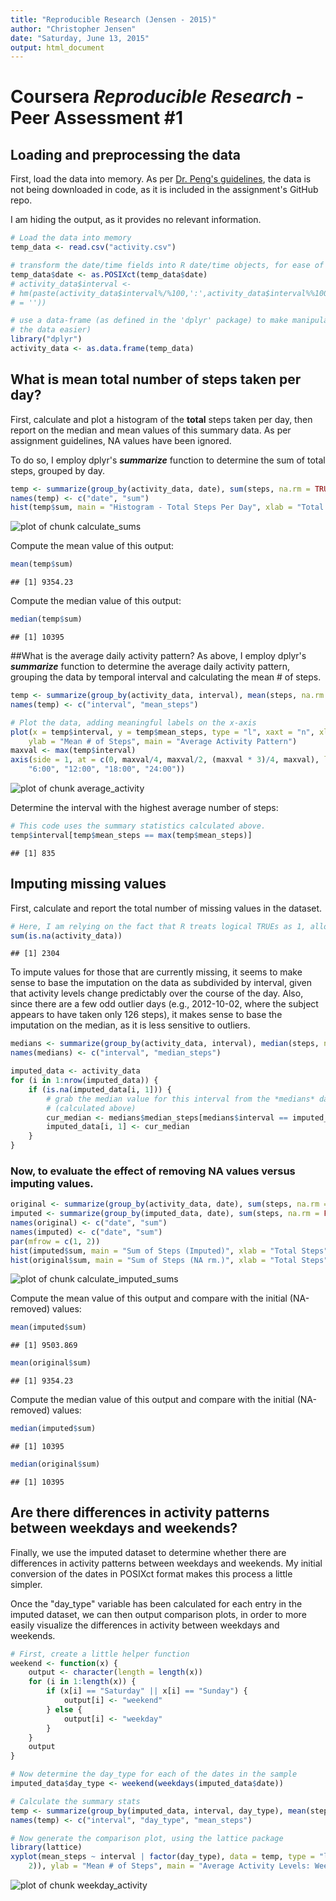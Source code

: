 ```yaml
---
title: "Reproducible Research (Jensen - 2015)"
author: "Christopher Jensen"
date: "Saturday, June 13, 2015"
output: html_document
---
```


Coursera *Reproducible Research* - Peer Assessment #1
===============================================================================

## Loading and preprocessing the data

First, load the data into memory. As per [Dr. Peng's guidelines](https://github.com/ChristopherJonJensen/RepData_PeerAssessment1/blob/master/README.md), the data is not being downloaded in code, as it is included in the assignment's GitHub repo.

I am hiding the output, as it provides no relevant information.


```r
# Load the data into memory
temp_data <- read.csv("activity.csv")

# transform the date/time fields into R date/time objects, for ease of use
temp_data$date <- as.POSIXct(temp_data$date)
# activity_data$interval <-
# hm(paste(activity_data$interval%/%100,':',activity_data$interval%%100, sep
# = ''))

# use a data-frame (as defined in the 'dplyr' package) to make manipulating
# the data easier)
library("dplyr")
activity_data <- as.data.frame(temp_data)
```

## What is mean total number of steps taken per day?
First, calculate and plot a histogram of the **total** steps taken per day, then report on the median and mean values of this summary data. As per assignment guidelines, NA values have been ignored. 

To do so, I employ dplyr's ***summarize*** function to determine the sum of total steps, grouped by day.


```r
temp <- summarize(group_by(activity_data, date), sum(steps, na.rm = TRUE))
names(temp) <- c("date", "sum")
hist(temp$sum, main = "Histogram - Total Steps Per Day", xlab = "Total Steps")
```

![plot of chunk calculate_sums](figure/calculate_sums-1.png) 

Compute the mean value of this output:

```r
mean(temp$sum)
```

```
## [1] 9354.23
```

Compute the median value of this output:

```r
median(temp$sum)
```

```
## [1] 10395
```

##What is the average daily activity pattern?
As above, I employ dplyr's ***summarize*** function to determine the average daily activity pattern, grouping the data by temporal interval and calculating the mean # of steps.


```r
temp <- summarize(group_by(activity_data, interval), mean(steps, na.rm = TRUE))
names(temp) <- c("interval", "mean_steps")

# Plot the data, adding meaningful labels on the x-axis
plot(x = temp$interval, y = temp$mean_steps, type = "l", xaxt = "n", xlab = "Time (Interval = 5 Minutes)", 
    ylab = "Mean # of Steps", main = "Average Activity Pattern")
maxval <- max(temp$interval)
axis(side = 1, at = c(0, maxval/4, maxval/2, (maxval * 3)/4, maxval), labels = c("0:00", 
    "6:00", "12:00", "18:00", "24:00"))
```

![plot of chunk average_activity](figure/average_activity-1.png) 

Determine the interval with the highest average number of steps:

```r
# This code uses the summary statistics calculated above.
temp$interval[temp$mean_steps == max(temp$mean_steps)]
```

```
## [1] 835
```

## Imputing missing values

First, calculate and report the total number of missing values in the dataset.

```r
# Here, I am relying on the fact that R treats logical TRUEs as 1, allowing them to be summed.
sum(is.na(activity_data))
```

```
## [1] 2304
```

To impute values for those that are currently missing, it seems to make sense to base the imputation on the data as subdivided by interval, given that activity levels change predictably over the course of the day. Also, since there are a few odd outlier days (e.g., 2012-10-02, where the subject appears to have taken only 126 steps), it makes sense to base the imputation on the median, as it is less sensitive to outliers.


```r
medians <- summarize(group_by(activity_data, interval), median(steps, na.rm = TRUE))
names(medians) <- c("interval", "median_steps")

imputed_data <- activity_data
for (i in 1:nrow(imputed_data)) {
    if (is.na(imputed_data[i, 1])) {
        # grab the median value for this interval from the *medians* data frame
        # (calculated above)
        cur_median <- medians$median_steps[medians$interval == imputed_data$interval[i]]
        imputed_data[i, 1] <- cur_median
    }
}
```

### Now, to evaluate the effect of removing NA values versus imputing values.


```r
original <- summarize(group_by(activity_data, date), sum(steps, na.rm = TRUE))
imputed <- summarize(group_by(imputed_data, date), sum(steps, na.rm = FALSE))
names(original) <- c("date", "sum")
names(imputed) <- c("date", "sum")
par(mfrow = c(1, 2))
hist(imputed$sum, main = "Sum of Steps (Imputed)", xlab = "Total Steps")
hist(original$sum, main = "Sum of Steps (NA rm.)", xlab = "Total Steps")
```

![plot of chunk calculate_imputed_sums](figure/calculate_imputed_sums-1.png) 

Compute the mean value of this output and compare with the initial (NA-removed) values:

```r
mean(imputed$sum)
```

```
## [1] 9503.869
```

```r
mean(original$sum)
```

```
## [1] 9354.23
```

Compute the median value of this output and compare with the initial (NA-removed) values:

```r
median(imputed$sum)
```

```
## [1] 10395
```

```r
median(original$sum)
```

```
## [1] 10395
```

## Are there differences in activity patterns between weekdays and weekends?
Finally, we use the imputed dataset to determine whether there are differences in activity patterns between weekdays and weekends. My initial conversion of the dates in POSIXct format makes this process a little simpler.

Once the "day_type" variable has been calculated for each entry in the imputed dataset, we can then output comparison plots, in order to more easily visualize the differences in activity between weekdays and weekends.


```r
# First, create a little helper function
weekend <- function(x) {
    output <- character(length = length(x))
    for (i in 1:length(x)) {
        if (x[i] == "Saturday" || x[i] == "Sunday") {
            output[i] <- "weekend"
        } else {
            output[i] <- "weekday"
        }
    }
    output
}

# Now determine the day_type for each of the dates in the sample
imputed_data$day_type <- weekend(weekdays(imputed_data$date))

# Calculate the summary stats
temp <- summarize(group_by(imputed_data, interval, day_type), mean(steps, na.rm = TRUE))
names(temp) <- c("interval", "day_type", "mean_steps")

# Now generate the comparison plot, using the lattice package
library(lattice)
xyplot(mean_steps ~ interval | factor(day_type), data = temp, type = "l", layout = (c(1, 
    2)), ylab = "Mean # of Steps", main = "Average Activity Levels: Weekend vs. Weekday")
```

![plot of chunk weekday_activity](figure/weekday_activity-1.png) 
